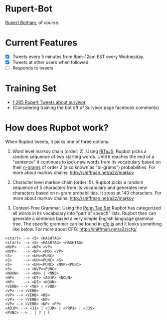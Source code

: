 # Rupert-Bot
[Rupert Botham](http://twitter.com/rupbot), of course.

# Current Features
* [x] Tweets every 5 minutes from 8pm-12am EST every Wednesday.
* [x] Tweets at other users when followed.
* [ ] Responds to tweets

# Training Set
* [1,285 Rupert Tweets about survivor](https://github.com/shiffman/Rupert-Bot/blob/gh-pages/node/rupert.txt)
* (Considering training the bot off of Survivor page facebook comments)

# How does Rupbot work?

When Rupbot tweets, it picks one of three options.

1. Word level markov chain (order: 2).  Using [RiTaJS](https://github.com/dhowe/RiTaJS/), Rupbot picks a random sequence of two starting words.  Until it reaches the end of a "sentence" it continues to ipck new words from its vocabulary based on their [n-grams](https://en.wikipedia.org/wiki/N-gram) of order 2 (also known as "bi-grams") probabilities.  For more about markov chains: http://shiffman.net/a2z/markov

2. Character level markov chain (order: 5).  Rupbot picks a random sequence of 5 characters from its vocabulary and generates new characters based on n-gram probabilities.  It stops at 140 characters. For more about markov chains: http://shiffman.net/a2z/markov

3. Context-Free Grammar.  Using the [Penn Tag Set](https://www.ling.upenn.edu/courses/Fall_2003/ling001/penn_treebank_pos.html) Rupbot has categorized all words in its vocabulary into "part of speech" lists.  Rupbot then can generate a sentence based a very simple English language grammar tree.  The specific grammar can be found in [cfg.js](https://github.com/shiffman/Rupert-Bot/blob/gh-pages/node/cfg.js) and it looks something like below.  For more about CFG: http://shiffman.net/a2z/cfg/

```
<start> --> <S> <HASHTAG>
<start> --> <S> <HASHTAG> <HASHTAG>
<NVP>   --> <NP> <VP>
<NVP>   --> <NP> <MD> <VP>
<S>     --> <UH><PUNC>
<S>     --> <UH><PUNC> <S>
<S>     --> <UH><PUNC> <NVP><PUNC>
<S>     --> <NVP><PUNC>
<NOUN>  --> <NN> | <NNS>
<NP>    --> <DT> <ADJP> <NOUN>
<NP>    --> <DT> <NOUN>
<VERB> --> <VB> | <VBD>
<VP> --> <VERB>
<VP> --> <VERB> <RB>
<VP> --> <VERB> <NP>
<VP> --> <VERB> <NP> <PP>
<ADJP> --> <JJ> | <JJR> | <PRP$> | <JJS>
<PUNC> --> . | ? | !
```
```


